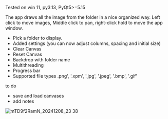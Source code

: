 Tested on win 11, py3.13, PyQt5>=5.15

The app draws all the image from the folder in a nice organized way. 
Left click to move images, Middle click to pan, right-click hold to move the app window.

- Pick a folder to display.
- Added settings (you can now adjust columns, spacing and initial size)
- Clear Canvas
- Reset Canvas
- Backdrop with folder name
- Multithreading
- Progress bar
- Supported file types .png', '.xpm', '.jpg', '.jpeg', '.bmp', '.gif'

to do
- save and load canvases
- add notes

![mTD9f2RamN_20241208_23 38](https://github.com/user-attachments/assets/79a1430d-ba97-4634-8b30-d0f97f892001)

